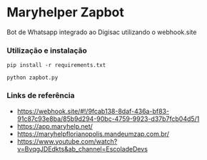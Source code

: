 # Maryhelper Zapbot
Bot de Whatsapp integrado ao Digisac utilizando o webhook.site

### Utilização e instalação
`pip install -r requirements.txt`

`python zapbot.py`

### Links de referência
- https://webhook.site/#!/9fcab138-8daf-436a-bf83-91c87c93e8ba/85b9d294-90bc-4759-9923-d37b7fcb04d5/1
- https://app.maryhelp.net/
- https://maryhelpflorianopolis.mandeumzap.com.br/
- https://www.youtube.com/watch?v=BvqgJDEdkts&ab_channel=EscoladeDevs